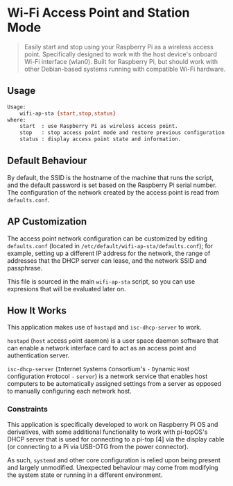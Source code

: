 # Wi-Fi Access Point and Station Mode

> Easily start and stop using your Raspberry Pi as a wireless access point.
> Specifically designed to work with the host device's onboard Wi-Fi interface (wlan0).
> Built for Raspberry Pi, but should work with other Debian-based systems running with compatible Wi-Fi hardware.

## Usage

``` bash
Usage:
    wifi-ap-sta {start,stop,status}
where:
    start  : use Raspberry Pi as wireless access point.
    stop   : stop access point mode and restore previous configuration.
    status : display access point state and information.
```

## Default Behaviour

By default, the SSID is the hostname of the machine that runs the script, and the default password is set based on the Raspberry Pi serial number. The configuration of the network created by the access point is read from `defaults.conf`.

## AP Customization

The access point network configuration can be customized by editing `defaults.conf` (located in `/etc/default/wifi-ap-sta/defaults.conf`); for example, setting up a different IP address for the network, the range of addresses that the DHCP server can lease, and the network SSID and passphrase.

This file is sourced in the main `wifi-ap-sta` script, so you can use expresions that will be evaluated later on.

## How It Works

This application makes use of ``hostapd`` and ``isc-dhcp-server`` to work.

``hostapd`` (`host` `a`ccess `p`oint `d`aemon) is a user space daemon software that can enable a network interface card to act as an access point and authentication server.

``isc-dhcp-server`` (`I`nternet `S`ystems `C`onsortium's `-` `D`ynamic `H`ost `C`onfiguration `P`rotocol `-` `server`) is a network service that enables host computers to be automatically assigned settings from a server as opposed to manually configuring each network host.

### Constraints

This application is specifically developed to work on Raspberry Pi OS and derivatives, with some additional functionality to work with pi-topOS's DHCP server that is used for connecting to a pi-top [4] via the display cable (or connecting to a Pi via USB-OTG from the power connector).

As such, `systemd` and other core configuration is relied upon being present and largely unmodified. Unexpected behaviour may come from modifying the system state or running in a different environment.
